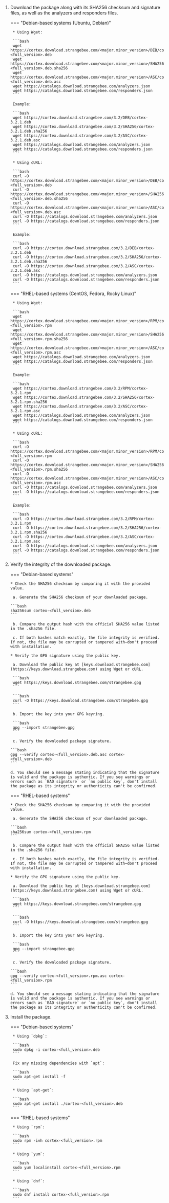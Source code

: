 1. Download the package along with its SHA256 checksum and signature files, as well as the analyzers and responders files.

    === "Debian-based systems (Ubuntu, Debian)"

        * Using Wget:

        ```bash
        wget https://cortex.download.strangebee.com/<major.minor_version>/DEB/cortex-<full_version>.deb
        wget https://cortex.download.strangebee.com/<major.minor_version>/SHA256/cortex-<full_version>.deb.sha256
        wget https://cortex.download.strangebee.com/<major.minor_version>/ASC/cortex-<full_version>.deb.asc
        wget https://catalogs.download.strangebee.com/analyzers.json
        wget https://catalogs.download.strangebee.com/responders.json
        ```

        Example:

        ```bash
        wget https://cortex.download.strangebee.com/3.2/DEB/cortex-3.2.1.deb
        wget https://cortex.download.strangebee.com/3.2/SHA256/cortex-3.2.1.deb.sha256
        wget https://cortex.download.strangebee.com/3.2/ASC/cortex-3.2.1.deb.asc
        wget https://catalogs.download.strangebee.com/analyzers.json
        wget https://catalogs.download.strangebee.com/responders.json
        ```

        * Using cURL:

        ```bash
        curl -O https://cortex.download.strangebee.com/<major.minor_version>/DEB/cortex-<full_version>.deb
        curl -O https://cortex.download.strangebee.com/<major.minor_version>/SHA256/cortex-<full_version>.deb.sha256
        curl -O https://cortex.download.strangebee.com/<major.minor_version>/ASC/cortex-<full_version>.deb.asc
        curl -O https://catalogs.download.strangebee.com/analyzers.json
        curl -O https://catalogs.download.strangebee.com/responders.json
        ```

        Example:
        
        ```bash
        curl -O https://cortex.download.strangebee.com/3.2/DEB/cortex-3.2.1.deb
        curl -O https://cortex.download.strangebee.com/3.2/SHA256/cortex-3.2.1.deb.sha256
        curl -O https://cortex.download.strangebee.com/3.2/ASC/cortex-3.2.1.deb.asc
        curl -O https://catalogs.download.strangebee.com/analyzers.json
        curl -O https://catalogs.download.strangebee.com/responders.json
        ```

    === "RHEL-based systems (CentOS, Fedora, Rocky Linux)"

        * Using Wget:

        ```bash
        wget https://cortex.download.strangebee.com/<major.minor_version>/RPM/cortex-<full_version>.rpm
        wget https://cortex.download.strangebee.com/<major.minor_version>/SHA256/cortex-<full_version>.rpm.sha256
        wget https://cortex.download.strangebee.com/<major.minor_version>/ASC/cortex-<full_version>.rpm.asc
        wget https://catalogs.download.strangebee.com/analyzers.json
        wget https://catalogs.download.strangebee.com/responders.json
        ```

        Example:

        ```bash
        wget https://cortex.download.strangebee.com/3.2/RPM/cortex-3.2.1.rpm
        wget https://cortex.download.strangebee.com/3.2/SHA256/cortex-3.2.1.rpm.sha256
        wget https://cortex.download.strangebee.com/3.2/ASC/cortex-3.2.1.rpm.asc
        wget https://catalogs.download.strangebee.com/analyzers.json
        wget https://catalogs.download.strangebee.com/responders.json
        ```

        * Using cURL:

        ```bash
        curl -O https://cortex.download.strangebee.com/<major.minor_version>/RPM/cortex-<full_version>.rpm
        curl -O https://cortex.download.strangebee.com/<major.minor_version>/SHA256/cortex-<full_version>.rpm.sha256
        curl -O https://cortex.download.strangebee.com/<major.minor_version>/ASC/cortex-<full_version>.rpm.asc
        curl -O https://catalogs.download.strangebee.com/analyzers.json
        curl -O https://catalogs.download.strangebee.com/responders.json
        ```

        Example:

        ```bash
        curl -O https://cortex.download.strangebee.com/3.2/RPM/cortex-3.2.1.rpm
        curl -O https://cortex.download.strangebee.com/3.2/SHA256/cortex-3.2.1.rpm.sha256
        curl -O https://cortex.download.strangebee.com/3.2/ASC/cortex-3.2.1.rpm.asc
        curl -O https://catalogs.download.strangebee.com/analyzers.json
        curl -O https://catalogs.download.strangebee.com/responders.json
        ```

2. Verify the integrity of the downloaded package.

    === "Debian-based systems"

       * Check the SHA256 checksum by comparing it with the provided value.

        a. Generate the SHA256 checksum of your downloaded package.

       ```bash
       sha256sum cortex-<full_version>.deb
       ```

        b. Compare the output hash with the official SHA256 value listed in the .sha256 file.

        c. If both hashes match exactly, the file integrity is verified. If not, the file may be corrupted or tampered with—don't proceed with installation.

       * Verify the GPG signature using the public key.
  
        a. Download the public key at [keys.download.strangebee.com](https://keys.download.strangebee.com) using Wget or cURL.

        ```bash
        wget https://keys.download.strangebee.com/strangebee.gpg
        ```
        
        ```bash
        curl -O https://keys.download.strangebee.com/strangebee.gpg
        ```

        b. Import the key into your GPG keyring.

        ```bash
        gpg --import strangebee.gpg
        ```

        c. Verify the downloaded package signature.

       ```bash
       gpg --verify cortex-<full_version>.deb.asc cortex-<full_version>.deb
       ```

       d. You should see a message stating indicating that the signature is valid and the package is authentic. If you see warnings or errors such as `BAD signature` or `no public key`, don't install the package as its integrity or authenticity can't be confirmed.

    === "RHEL-based systems"

       * Check the SHA256 checksum by comparing it with the provided value.

        a. Generate the SHA256 checksum of your downloaded package.

       ```bash
       sha256sum cortex-<full_version>.rpm
       ```

        b. Compare the output hash with the official SHA256 value listed in the .sha256 file.

        c. If both hashes match exactly, the file integrity is verified. If not, the file may be corrupted or tampered with—don't proceed with installation.

       * Verify the GPG signature using the public key.
  
        a. Download the public key at [keys.download.strangebee.com](https://keys.download.strangebee.com) using Wget or cURL.

        ```bash
        wget https://keys.download.strangebee.com/strangebee.gpg
        ```
        
        ```bash
        curl -O https://keys.download.strangebee.com/strangebee.gpg
        ```

        b. Import the key into your GPG keyring.

        ```bash
        gpg --import strangebee.gpg
        ```

        c. Verify the downloaded package signature.

       ```bash
       gpg --verify cortex-<full_version>.rpm.asc cortex-<full_version>.rpm
       ```

       d. You should see a message stating indicating that the signature is valid and the package is authentic. If you see warnings or errors such as `BAD signature` or `no public key`, don't install the package as its integrity or authenticity can't be confirmed.

3. Install the package.

    === "Debian-based systems"

        * Using `dpkg`:

        ```bash
        sudo dpkg -i cortex-<full_version>.deb
        ```

        Fix any missing dependencies with `apt`:

        ```bash
        sudo apt-get install -f
        ```

        * Using `apt-get`:

        ```bash
        sudo apt-get install ./cortex-<full_version>.deb
        ```

    === "RHEL-based systems"

        * Using `rpm`:

        ```bash
        sudo rpm -ivh cortex-<full_version>.rpm
        ```

        * Using `yum`:

        ```bash
        sudo yum localinstall cortex-<full_version>.rpm
        ```

        * Using `dnf`:

        ```bash
        sudo dnf install cortex-<full_version>.rpm
        ```
